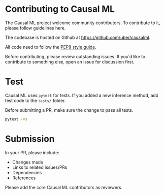 # Contributing to Causal ML

The Causal ML project welcome community contributors.
To contribute to it, please follow guidelines here.

The codebase is hosted on Github at https://github.com/uber/causalml.

All code need to follow the [PEP8 style guide](https://www.python.org/dev/peps/pep-0008/).

Before contributing, please review outstanding issues.
If you'd like to contribute to something else, open an issue for discussion first.


# Test

Causal ML uses `pytest` for tests.
If you added a new inference method, add test code to the `tests/` folder.

Before submitting a PR, make sure the change to pass all tests.
```sh
pytest -vs
```


# Submission

In your PR, please include:
- Changes made
- Links to related issues/PRs
- Dependencies
- References

Please add the core Causal ML contributors as reviewers.